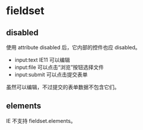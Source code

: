 # fieldset

## disabled

使用 attribute disabled 后，它内部的控件也应 disabled。

- input:text IE11 可以编辑
- input:file 可以点击“浏览”按钮选择文件
- input:submit 可以点击提交表单

虽然可以编辑，不过提交的表单数据不包含它们。

## elements

IE 不支持 fieldset.elements。


